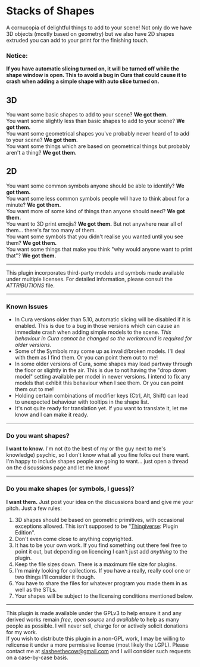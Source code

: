 # Stacks of Shapes
A cornucopia of delightful things to add to your scene! Not only do we have 3D objects (mostly based on geometry) but we also have 2D shapes extruded you can add to your print for the finishing touch.

### Notice:
**If you have automatic slicing turned on, it will be turned off while the shape window is open. This to avoid a bug in Cura that could cause it to crash when adding a simple shape with auto slice turned on.**

## 3D
You want some basic shapes to add to your scene? **We got them.**  
You want some slightly less than basic shapes to add to your scene? **We got them.**  
You want some geometrical shapes you've probably never heard of to add to your scene? **We got them.**  
You want some things which are based on geometrical things but probably aren't a thing? **We got them.**
## 2D
You want some common symbols anyone should be able to identify? **We got them.**  
You want some less common symbols people will have to think about for a minute? **We got them.**  
You want more of some kind of things than anyone should need? **We got them.**  
You want to 3D print emojis? **We got them.** But not anywhere near all of them... there's far too many of them.  
You want some symbols that you didn't realise you wanted until you see them? **We got them.**  
You want some things that make you think "why would anyone want to print that"? **We got them.**
  
---
  
This plugin incorporates third-party models and symbols made available under multiple licenses. For detailed information, please consult the *ATTRIBUTIONS* file.

---
### Known Issues
- In Cura versions older than 5.10, automatic slicing will be disabled if it is enabled. This is due to a bug in those versions which can cause an immediate crash when adding simple models to the scene. *This behaviour in Cura cannot be changed so the workaround is required for older versions.*
- Some of the Symbols may come up as invalid/broken models. I'll deal with them as I find them. Or you can point them out to me!
- In some older versions of Cura, some shapes may load partway through the floor or slightly in the air. This is due to not having the "drop down model" setting available per model in newer versions. I intend to fix any models that exhibit this behaviour when I see them. Or you can point them out to me!
- Holding certain combinations of modifier keys (Ctrl, Alt, Shift) can lead to unexpected behaviour with tooltips in the shape list.
- It's not quite ready for translation yet. If you want to translate it, let me know and I can make it ready.
---
### Do you want shapes?
**I want to know.** I'm not (to the best of my or the guy next to me's knowledge) psychic, so I don't know what all you fine folks out there want. I'm happy to include shapes people are going to want... just open a thread on the discussions page and let me know!

---
### Do you make shapes (or symbols, I guess)?
**I want them.** Just post your idea on the discussions board and give me your pitch. Just a few rules:
1. 3D shapes should be based on geometric primitives, with occasional exceptions allowed. This isn't supposed to be "[Thingiverse](https://www.thingiverse.com): Plugin Edition".
1. Don't even come close to anything copyrighted.
1. It has to be your own work. If you find something out there feel free to point it out, but depending on licencing I can't just add *anything* to the plugin.
1. Keep the file sizes down. There is a maximum file size for plugins.
1. I'm mainly looking for collections. If you have a really, really cool one or two things I'll consider it though.
1. You have to share the files for whatever program you made them in as well as the STLs.
1. Your shapes will be subject to the licensing conditions mentioned below.
---
This plugin is made available under the GPLv3 to help ensure it and any derived works remain *free*, *open source* and *available* to help as many people as possible. I will never sell, charge for or actively solicit donations for my work.  
If you wish to distribute this plugin in a non-GPL work, I may be willing to relicense it under a more permissive license (most likely the LGPL). Please contact me at slasheethecow@gmail.com and I will consider such requests on a case-by-case basis.